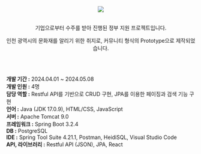 <div align="center">
  <img src="https://github.com/user-attachments/assets/6c7cb64b-4c2c-484c-822f-ecf840de1bb5">  <br><br>
  <p>기업으로부터 수주를 받아 진행된 정부 지원 프로젝트입니다.</p>
  <p>인천 광역시의 문화재를 알리기 위한 취지로, 커뮤니티 형식의 Prototype으로 제작되었습니다.</p> <br><br>
</div>

  <div>
    <p>
      <strong>개발 기간 :</strong> 2024.04.01 ~ 2024.05.08<br>
      <strong>개발 인원 :</strong> 4명<br>
      <strong>담당 역할 :</strong> Restful API를 기반으로 CRUD 구현, JPA를 이용한 페이징과 검색 기능 구현<br>
      <strong>언어 :</strong> Java (JDK 17.0.9), HTML/CSS, JavaScript<br>
      <strong>서버 :</strong> Apache Tomcat 9.0<br>
      <strong>프레임워크 :</strong> Spring Boot 3.2.4<br>
      <strong>DB :</strong> PostgreSQL<br>
      <strong>IDE :</strong> Spring Tool Suite 4.21.1, Postman, HeidiSQL, Visual Studio Code<br>
      <strong>API, 라이브러리 :</strong> Restful API (JSON), JPA, React
    </p>
  </div>
